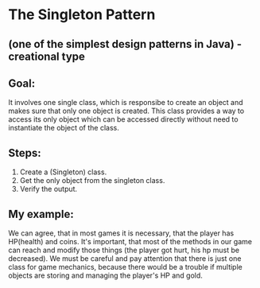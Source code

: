 # The Singleton Pattern 
## (one of the simplest design patterns in Java) - creational type

## Goal:
It involves one single class, which is responsibe to create an object and makes sure that only one object is created. This class provides a way to access its only object which can be accessed directly without need to instantiate the object of the class.

## Steps:   
1) Create a (Singleton) class.
2) Get the only object from the singleton class.
3) Verify the output.
	
## My example:
We can agree, that in most games it is necessary, that the player has HP(health) and coins. It's important, that most of the methods in our game can reach and modify those things (the player got hurt, his hp must be decreased). We must be careful and pay attention that there is just one class for game mechanics, because there would be a trouble if multiple objects are storing and managing the player's HP and gold.